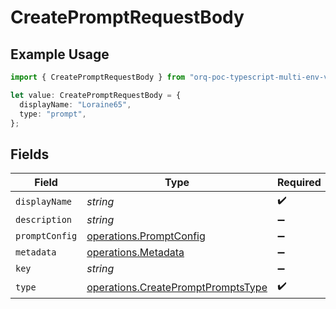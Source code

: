 # CreatePromptRequestBody

## Example Usage

```typescript
import { CreatePromptRequestBody } from "orq-poc-typescript-multi-env-version/models/operations";

let value: CreatePromptRequestBody = {
  displayName: "Loraine65",
  type: "prompt",
};
```

## Fields

| Field                                                                                    | Type                                                                                     | Required                                                                                 | Description                                                                              |
| ---------------------------------------------------------------------------------------- | ---------------------------------------------------------------------------------------- | ---------------------------------------------------------------------------------------- | ---------------------------------------------------------------------------------------- |
| `displayName`                                                                            | *string*                                                                                 | :heavy_check_mark:                                                                       | N/A                                                                                      |
| `description`                                                                            | *string*                                                                                 | :heavy_minus_sign:                                                                       | N/A                                                                                      |
| `promptConfig`                                                                           | [operations.PromptConfig](../../models/operations/promptconfig.md)                       | :heavy_minus_sign:                                                                       | N/A                                                                                      |
| `metadata`                                                                               | [operations.Metadata](../../models/operations/metadata.md)                               | :heavy_minus_sign:                                                                       | N/A                                                                                      |
| `key`                                                                                    | *string*                                                                                 | :heavy_minus_sign:                                                                       | N/A                                                                                      |
| `type`                                                                                   | [operations.CreatePromptPromptsType](../../models/operations/createpromptpromptstype.md) | :heavy_check_mark:                                                                       | N/A                                                                                      |